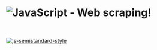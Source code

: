 # ![JavaScript](https://img.shields.io/badge/javascript-%23323330.svg?style=for-the-badge&logo=javascript&logoColor=%23F7DF1E) - Web scraping!
<br>

[![js-semistandard-style](https://raw.githubusercontent.com/standard/semistandard/master/badge.svg)](https://github.com/standard/semistandard)
